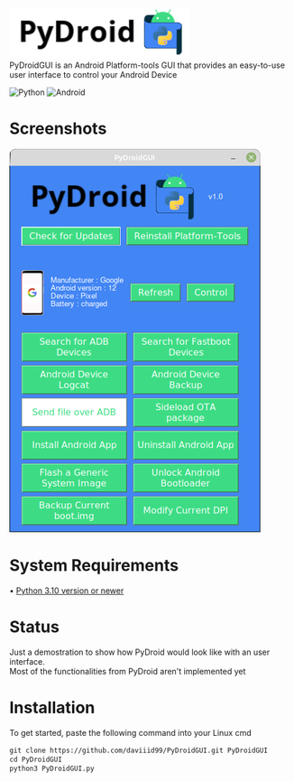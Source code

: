 <img src = "src/logo.png">  <br/>
PyDroidGUI is an Android Platform-tools GUI that provides an easy-to-use user interface to control your Android Device

![Python](https://img.shields.io/badge/python-3670A0?style=for-the-badge&logo=python&logoColor=ffdd54)
![Android](https://img.shields.io/badge/Android-3DDC84?style=for-the-badge&logo=android&logoColor=white)
<br/>

# Screenshots
<img src = "src/PySimpleGUI.png">
<br/>

# System Requirements
• <a href="https://www.python.org/downloads/">Python 3.10 version or newer</a>
<br/>

# Status
Just a demostration to show how PyDroid would look like with an user interface.</br>
Most of the functionalities from PyDroid aren't implemented yet
<br/>

# Installation

To get started, paste the following command into your Linux cmd
```
git clone https://github.com/daviiid99/PyDroidGUI.git PyDroidGUI
cd PyDroidGUI
python3 PyDroidGUI.py
```
<br/>
